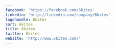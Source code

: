 ```yaml
---
facebook: 'https://facebook.com/6kites'
linkedin: 'http://linkedin.com/company/6kites'
logohandle: 6kites
sort: 6kites
title: 6kites
twitter: 6kites
website: 'http://www.6kites.com/'
---
```

